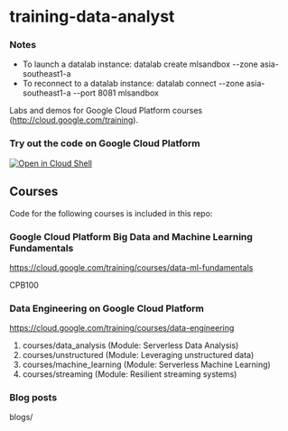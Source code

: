 # training-data-analyst 

### Notes
- To launch a datalab instance: datalab create mlsandbox --zone asia-southeast1-a
- To reconnect to a datalab instance: datalab connect --zone asia-southeast1-a --port 8081 mlsandbox

Labs and demos for Google Cloud Platform courses (http://cloud.google.com/training).

### Try out the code on Google Cloud Platform
[![Open in Cloud Shell](http://gstatic.com/cloudssh/images/open-btn.png)](https://console.cloud.google.com/cloudshell/open/?git_repo=https://github.com/GoogleCloudPlatform/training-data-analyst.git)

## Courses

Code for the following courses is included in this repo:

### Google Cloud Platform Big Data and Machine Learning Fundamentals

https://cloud.google.com/training/courses/data-ml-fundamentals

CPB100


### Data Engineering on Google Cloud Platform
  
https://cloud.google.com/training/courses/data-engineering

1. courses/data_analysis  (Module: Serverless Data Analysis)
2. courses/unstructured (Module: Leveraging unstructured data)
3. courses/machine_learning (Module: Serverless Machine Learning)
4. courses/streaming (Module: Resilient streaming systems)


### Blog posts

blogs/
